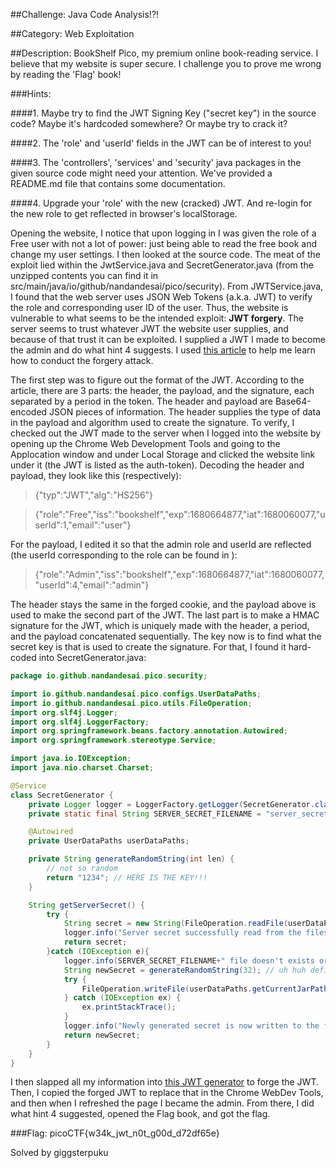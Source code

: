 ##Challenge: Java Code Analysis!?!

##Category: Web Exploitation

##Description: BookShelf Pico, my premium online book-reading service. I believe that my website is super secure. I challenge you to prove me wrong by reading the 'Flag' book!

###Hints:

####1. Maybe try to find the JWT Signing Key ("secret key") in the source code? Maybe it's hardcoded somewhere? Or maybe try to crack it?

####2. The 'role' and 'userId' fields in the JWT can be of interest to you!

####3. The 'controllers', 'services' and 'security' java packages in the given source code might need your attention. We've provided a README.md file that contains some documentation.

####4. Upgrade your 'role' with the new (cracked) JWT. And re-login for the new role to get reflected in browser's localStorage.

Opening the website, I notice that upon logging in I was given the role of a Free user with not a lot of power: just being able to read the free book and change my user settings. I then looked at the source code. The meat of the exploit lied within the JwtService.java and SecretGenerator.java (from the unzipped contents you can find it in src/main/java/io/github/nandandesai/pico/security). From JWTService.java, I found that the web server uses JSON Web Tokens (a.k.a. JWT) to verify the role and corresponding user ID of the user. Thus, the website is vulnerable to what seems to be the intended exploit: **JWT forgery**. The server seems to trust whatever JWT the website user supplies, and because of that trust it can be exploited. I supplied a JWT I made to become the admin and do what hint 4 suggests. I used [this article](https://infosecwriteups.com/attacking-json-web-tokens-jwts-d1d51a1e17cb) to help me learn how to conduct the forgery attack.

The first step was to figure out the format of the JWT. According to the article, there are 3 parts: the header, the payload, and the signature, each separated by a period in the token. The header and payload are Base64-encoded JSON pieces of information. The header supplies the type of data in the payload and algorithm used to create the signature. To verify, I checked out the JWT made to the server when I logged into the website by opening up the Chrome Web Development Tools and going to the Applocation window and under Local Storage and clicked the website link under it (the JWT is listed as the auth-token). Decoding the header and payload, they look like this (respectively):

>{"typ":"JWT","alg":"HS256"}

>{"role":"Free","iss":"bookshelf","exp":1680664877,"iat":1680060077,"userId":1,"email":"user"}

For the payload, I edited it so that the admin role and userId are reflected (the userId corresponding to the role can be found in ):

>{"role":"Admin","iss":"bookshelf","exp":1680664877,"iat":1680060077,"userId":4,"email":"admin"}

The header stays the same in the forged cookie, and the payload above is used to make the second part of the JWT. The last part is to make a HMAC signature for the JWT, which is uniquely made with the header, a period, and the payload concatenated sequentially. The key now is to find what the secret key is that is used to create the signature. For that, I found it hard-coded into SecretGenerator.java:

```java
package io.github.nandandesai.pico.security;

import io.github.nandandesai.pico.configs.UserDataPaths;
import io.github.nandandesai.pico.utils.FileOperation;
import org.slf4j.Logger;
import org.slf4j.LoggerFactory;
import org.springframework.beans.factory.annotation.Autowired;
import org.springframework.stereotype.Service;

import java.io.IOException;
import java.nio.charset.Charset;

@Service
class SecretGenerator {
    private Logger logger = LoggerFactory.getLogger(SecretGenerator.class);
    private static final String SERVER_SECRET_FILENAME = "server_secret.txt";

    @Autowired
    private UserDataPaths userDataPaths;

    private String generateRandomString(int len) {
        // not so random
        return "1234"; // HERE IS THE KEY!!!
    }

    String getServerSecret() {
        try {
            String secret = new String(FileOperation.readFile(userDataPaths.getCurrentJarPath(), SERVER_SECRET_FILENAME), Charset.defaultCharset());
            logger.info("Server secret successfully read from the filesystem. Using the same for this runtime.");
            return secret;
        }catch (IOException e){
            logger.info(SERVER_SECRET_FILENAME+" file doesn't exists or something went wrong in reading that file. Generating a new secret for the server.");
            String newSecret = generateRandomString(32); // uh huh definitely random and not guessable...
            try {
                FileOperation.writeFile(userDataPaths.getCurrentJarPath(), SERVER_SECRET_FILENAME, newSecret.getBytes()); // the not-so-random string gets written into the secret server file anyway LMAO
            } catch (IOException ex) {
                ex.printStackTrace();
            }
            logger.info("Newly generated secret is now written to the filesystem for persistence.");
            return newSecret;
        }
    }
}
```

I then slapped all my information into [this JWT generator](https://jwt.io/) to forge the JWT. Then, I copied the forged JWT to replace that in the Chrome WebDev Tools, and then when I refreshed the page I became the admin. From there, I did what hint 4 suggested, opened the Flag book, and got the flag.

###Flag: picoCTF{w34k_jwt_n0t_g00d_d72df65e}

Solved by giggsterpuku
